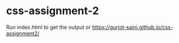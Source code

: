 # css-assignment-2
Run index.html to get the output
  or
https://gurjot-saini.github.io/css-assignment2/

